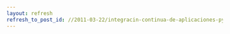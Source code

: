 ```yaml
---
layout: refresh
refresh_to_post_id: //2011-03-22/integracin-continua-de-aplicaciones-python-con-hudson-jenkins
---
```

